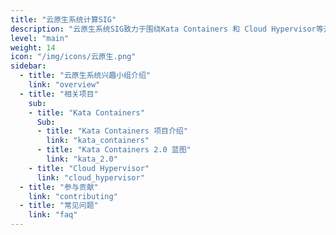 ```yaml
---
title: "云原生系统计算SIG"
description: "云原生系统SIG致力于围绕Kata Containers 和 Cloud Hypervisor等开源项目，构建新一代安全容器沙箱，打造高性能，强隔离的云原生系统底座。"
level: "main"
weight: 14
icon: "/img/icons/云原生.png"
sidebar:
  - title: "云原生系统兴趣小组介绍"
    link: "overview"
  - title: "相关项目"
    sub:
    - title: "Kata Containers"
      Sub:
      - title: "Kata Containers 项目介绍"
        link: "kata_containers"
      - title: "Kata Containers 2.0 蓝图"
        link: "kata_2.0"
    - title: "Cloud Hypervisor"
      link: "cloud_hypervisor"
  - title: "参与贡献"
    link: "contributing"
  - title: "常见问题"
    link: "faq"
---
```


